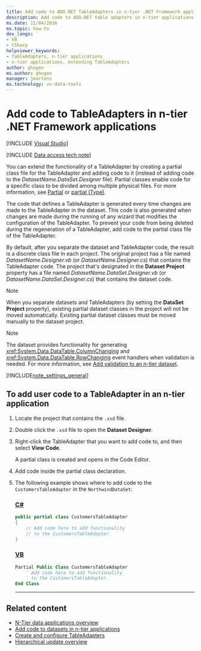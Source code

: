 ```yaml
---
title: Add code to ADO.NET TableAdapters in n-tier .NET Framework applications
description: Add code to ADO.NET table adapters in n-tier applications. Create a partial class file for TableAdapter and add code to it (instead of to DatasetName.DataSet.Designer).
ms.date: 11/04/2016
ms.topic: how-to
dev_langs:
- VB
- CSharp
helpviewer_keywords:
- TableAdapters, n-tier applications
- n-tier applications, extending TableAdapters
author: ghogen
ms.author: ghogen
manager: jmartens
ms.technology: vs-data-tools
---
```

# Add code to TableAdapters in n-tier .NET Framework applications

 [!INCLUDE [Visual Studio](~/includes/applies-to-version/vs-windows-only.md)]

[!INCLUDE [Data access tech note](./includes/data-technology-note.md)]

You can extend the functionality of a TableAdapter by creating a partial class file for the TableAdapter and adding code to it (instead of adding code to the *DatasetName.DataSet.Designer* file). Partial classes enable code for a specific class to be divided among multiple physical files. For more information, see [Partial](/dotnet/visual-basic/language-reference/modifiers/partial) or [partial (Type)](/dotnet/csharp/language-reference/keywords/partial-type).

The code that defines a TableAdapter is generated every time changes are made to the TableAdapter in the dataset. This code is also generated when changes are made during the running of any wizard that modifies the configuration of the TableAdapter. To prevent your code from being deleted during the regeneration of a TableAdapter, add code to the partial class file of the TableAdapter.

By default, after you separate the dataset and TableAdapter code, the result is a discrete class file in each project. The original project has a file named *DatasetName.Designer.vb* (or *DatasetName.Designer.cs*) that contains the TableAdapter code. The project that's designated in the **Dataset Project** property has a file named *DatasetName.DataSet.Designer.vb* (or *DatasetName.DataSet.Designer.cs*) that contains the dataset code.

> [!NOTE]
> When you separate datasets and TableAdapters (by setting the **DataSet Project** property), existing partial dataset classes in the project will not be moved automatically. Existing partial dataset classes must be moved manually to the dataset project.

> [!NOTE]
> The dataset provides functionality for generating <xref:System.Data.DataTable.ColumnChanging> and <xref:System.Data.DataTable.RowChanging> event handlers when validation is needed. For more information, see [Add validation to an n-tier dataset](../data-tools/add-validation-to-an-n-tier-dataset.md).

[!INCLUDE[note_settings_general](../data-tools/includes/note_settings_general_md.md)]

## To add user code to a TableAdapter in an n-tier application

1. Locate the project that contains the `.xsd` file.

2. Double click the `.xsd` file to open the **Dataset Designer**.

3. Right-click the TableAdapter that you want to add code to, and then select **View Code**.

     A partial class is created and opens in the Code Editor.

4. Add code inside the partial class declaration.

5. The following example shows where to add code to the `CustomersTableAdapter` in the `NorthwindDataSet`:

    ### [C#](#tab/csharp)
    ```csharp
    public partial class CustomersTableAdapter
    {
        // Add code here to add functionality
        // to the CustomersTableAdapter.
    }
    ```

    ### [VB](#tab/vb)
    ```vb
    Partial Public Class CustomersTableAdapter
        ' Add code here to add functionality
        ' to the CustomersTableAdapter.
    End Class
    ```
    ---

## Related content

- [N-Tier data applications overview](../data-tools/n-tier-data-applications-overview.md)
- [Add code to datasets in n-tier applications](../data-tools/add-code-to-datasets-in-n-tier-applications.md)
- [Create and configure TableAdapters](create-and-configure-tableadapters.md)
- [Hierarchical update overview](hierarchical-update.md)
